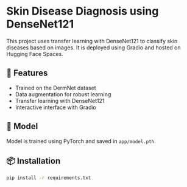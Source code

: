# Skin Disease Diagnosis using DenseNet121

This project uses transfer learning with DenseNet121 to classify skin diseases based on images. It is deployed using Gradio and hosted on Hugging Face Spaces.

## 🚀 Features
- Trained on the DermNet dataset
- Data augmentation for robust learning
- Transfer learning with DenseNet121
- Interactive interface with Gradio

## 🧠 Model
Model is trained using PyTorch and saved in `app/model.pth`.

## 📦 Installation

```bash
pip install -r requirements.txt
